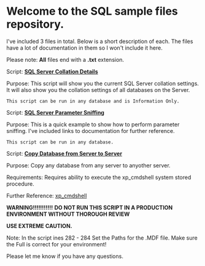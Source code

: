 # Welcome to the SQL sample files repository.

I've included 3 files in total. Below is a short description of each.
The files have a lot of documentation in them so I won't include it here.

Please note: **All** files end with a **.txt** extension.

Script:
	**[SQL Server Collation Details](https://github.com/WillOMalley/SQL_Samples/blob/master/Collation/Database_CompleteCollationInfo_ComplexV2.sql.txt)**

Purpose:
	This script will show you the current SQL Server collation settings.
	It will also show you the collation settings of all databases on the Server.
	
	This script can be run in any database and is Information Only.
	
Script:
	**[SQL Server Parameter Sniffing](https://github.com/WillOMalley/SQL_Samples/blob/master/ParamSniffing/Parameter_Sniffing_Example.sql.txt)**
	
Purpose:
	This is a quick example to show how to perform parameter sniffing.
	I've included links to documentation for further reference.
	
	This script can be run in any database.
	
Script:
	**[Copy Database from Server to Server](https://github.com/WillOMalley/SQL_Samples/blob/master/CopyDatabase/proc_CopyDatabaseNoLogWithDiskCheck.sql.txt)**
	
Purpose:
	Copy any database from any server to anyother server.
	
Requirements:
	Requires ability to execute the xp_cmdshell system stored procedure.
	
Further Reference:
	[xp_cmdshell](https://docs.microsoft.com/en-us/sql/relational-databases/system-stored-procedures/xp-cmdshell-transact-sql?view=sql-server-ver15)

**WARNING!!!!!!!!!!!**
	**DO NOT RUN THIS SCRIPT IN A PRODUCTION ENVIRONMENT WITHOUT THOROUGH REVIEW**
	
**USE EXTREME CAUTION.**

Note:
In the script ines 282 - 284 Set the Paths for the .MDF file.
Make sure the Full is correct for your environment!




Please let me know if you have any questions.
